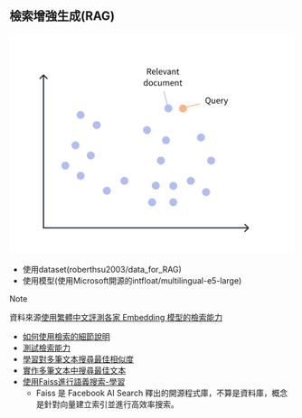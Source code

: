 ## 檢索增強生成(RAG)

![](./images/pic1.png)

- 使用dataset(roberthsu2003/data_for_RAG) 
- 使用模型(使用Microsoft開源的intfloat/multilingual-e5-large)    
> [!NOTE]
> 資料來源[使用繁體中文評測各家 Embedding 模型的檢索能力](https://ihower.tw/blog/archives/12167)  
- [如何使用檢索的細節說明](./操作說明.ipynb)  
- [測試檢索能力](./測試檢索能力.ipynb)
- [學習對多筆文本搜尋最佳相似度](./學習多筆文本搜尋最佳相似度.ipynb)
- [實作多筆文本中搜尋最佳文本](./實作多筆文本中搜尋最佳文本.ipynb)
- [使用Faiss進行語義搜索-學習](./學習Faiss儲存向量資料.ipynb)
	- Faiss 是 Facebook AI Search 釋出的開源程式庫，不算是資料庫，概念是針對向量建立索引並進行高效率搜索。

